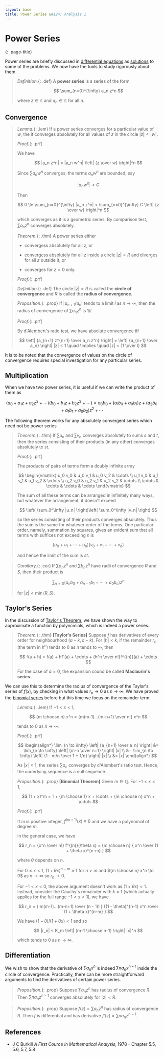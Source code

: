 ```yaml
---
layout: base
title: Power Series &#124; Analysis I
---
```


# Power Series
{: .page-title}

Power series are briefly discussed in [differential equations](../differential-equations/power-series.md) as [solutions](../differential-equations/series-solutions.md) to some of the problems.
We now have the tools to study rigorously about them.

> *Definition.*{: .def}
> A **power series** is a series of the form
>
> $$
  \sum_{n=0}^{\infty} a_n z^n
  $$
>
> where $z \in \mathbb{C}$ and $a_n \in \mathbb{C}$ for all $n$.

## Convergence

> *Lemma.*{: .lem}
> If a power series converges for a particular value of $w$, the it converges absolutely for all values of $z$ in the circle $\vert z \vert < \vert w \vert$.
>
> *Proof.*{: .prf}
>
> We have
>
> $$
  |a_n z^n| = |a_n w^n| \left| {z \over w} \right|^n
  $$
>
> Since $\sum a_n w^n$ converges, the terms $a_n w^n$ are bounded, say
>
> $$
  |a_n w^n| < C
  $$
>
> Then
>
> $$
  0 \le \sum_{n=0}^{\infty} |a_n z^n| < \sum_{n=0}^{\infty} C \left| {z \over w} \right|^n
  $$
>
> which converges as it is a geometric series. By comparison test, $\sum a_n z^n$ converges absolutely.

> *Theorem.*{: .thm}
> A power series either
>
> + convergess absolutely for all $z$, or
>
> + convergess absolutely for all $z$ inside a circle $\vert z \vert = R$ and diverges for all $z$ outside it, or
>
> + converges for $z = 0$ only.
>
> *Proof.*{: .prf}
>

> *Definition.*{: .def}
> The circle $\vert z \vert = R$ is called the **circle of convergence** and $R$ is called the **radius of convergence**.

> *Proposition.*{: .prop}
> If $\vert a_{n+1} / a_n \vert$ tends to a limit $l$ as $n \to \infty$,
> then the radius of convergence of $\sum a_n z^n$ is $1 / l$.
>
> *Proof.*{: .prf}
>
> By d'Alembert's ratio test, we have absolute convergence iff
>
> $$
  \left| {a_{n+1} z^{n+1} \over a_n z^n} \right| = \left| {a_{n+1} \over a_n} \right| |z| < 1 \quad \implies \quad |z| < {1 \over l}
  $$

It is to be noted that the convergence of values on the circle of convergence requires special investigation for any particular series.

## Multiplication

When we have two power series, it is useful if we can write the product of them as

$$
(a_0 + a_1z + a_2z^2 + \cdots)(b_0 + b_1z + b_2z^2 + \cdots) = a_0b_0 + (a_1b_0 + a_0b_1)z + (a_2b_0 + a_1b_1 + a_0b_2)z^2 + \cdots
$$

The following theorem works for any absolutely convergent series which need not be power series

> *Theorem.*{: .thm}
> If $\sum u_n$ and $\sum v_n$ converges absolutely to sums $s$ and $t$,
> then the series consisting of their products (in any other) converges absolutely to $st$.
>
> *Proof.*{: .prf}
>
> The products of pairs of terms form a doubly infinite array
>
> $$
  \begin{vmatrix}
  u_0 v_0 & u_0 v_1 & u_0 v_2 & \cdots \\
  u_1 v_0 & u_1 v_1 & u_1 v_2 & \cdots \\
  u_2 v_0 & u_2 v_1 & u_2 v_2 & \cdots \\
  \cdots & \cdots & \cdots & \cdots
  \end{vmatrix}
  $$
>
> The sum of all these terms can be arranged in infinitely many ways, but whatever the arrangement, it doesn't exceed
>
> $$
  \left( \sum_0^\infty |u_n| \right)\left( \sum_0^\infty |v_n| \right)
  $$
>
> so the series consisting of their products converges absolutely. Thus the sum is the same for whatever order of the terms.
> One particular order, namely, summation by squares, gives an evident sum that all terms with suffices not exceeding $n$ is
>
> $$
  (u_0 + u_1 + \cdots + u_n)(v_0 + v_1 + \cdots + v_n)
  $$
>
> and hence the limit of the sum is $st$.

> *Corollary.*{: .cor}
> If $\sum a_n z^n$ and $\sum b_n z^n$ have radii of convergence $R$ and $S$, then their product is
>
> $$
  \sum_{n=0} (a_n b_0 + a_{n-1} b_1 + \cdots + a_0b_n) z^n
  $$
>
> for $\vert z \vert < \min(R, S)$.

## Taylor's Series

In the discussion of [Taylor's Theorem](differentiation-theorems.md#taylor-theorem), we have shown the way to approximate a function by polynomials, which is indeed a power series.

> *Theorem.*{: .thm}
> **[Taylor's Series]**
> Suppose $f$ has derivatives of every order for neighbourhood $(a - k, a + k)$.
> For $\vert h \vert < k$, if the remainder $r_n$ (the term in $h^n$) tends to $0$ as $n$ tends to $\infty$, then
>
> $$
  f(a + h) = f(a) + hf'(a) + \cdots + {h^n \over n!}f^{(n)}(a) + \cdots
  $$
>
> For the case of $a = 0$, the expansion cound be called **Maclaurin's series**.

We can use this to determine the radius of convergence of the Taylor's series of $f(x)$, by checking in what values $r_n \to 0$ as $n \to \infty$.
We have proved the [binomial series](../differential-equations/power-series.md#binomial-series) before but this time we focus on the remainder term.

> *Lemma.*{: .lem}
> If $-1 < x < 1$,
>
> $$
  {m \choose n} x^n = {m(m-1)...(m-n+1) \over n!} x^n
  $$
>
> tends to $0$ as $n \to \infty$.
>
> *Proof.*{: .prf}
>
> $$
  \begin{align*}
  \lim_{n \to \infty} \left| {a_{n+1} \over a_n} \right|
  &= \lim_{n \to \infty} \left| {m-n \over n+1} \right| |x| \\
  &= \lim_{n \to \infty} \left| {1 - m/n \over 1 + 1/n} \right| |x| \\
  &= |x|
  \end{align*}
  $$
>
> As $\vert x \vert < 1$, the series $\sum a_n$ converges by d'Alembert's ratio test.
> Hence, the underlying sequence is a null sequence.

> *Proposition.*{: .prop}
> **[Binomial Theorem]**
> Given $m \in \mathbb{Q}$. For $-1 < x < 1$,
>
> $$
  (1 + x)^m = 1 + {m \choose 1} x + \cdots + {m \choose n} x^n + \cdots
  $$
>
> *Proof.*{: .prf}
>
> If $m$ is positive integer, $f^{(m+1)}(x) \equiv 0$ and we have a polynomial of degree $m$.
>
> In the general case, we have
>
> $$
  r_n = {x^n \over n!} f^{(n)}(\theta x) = {m \choose n} { x^n \over (1 + \theta x)^{n-m} }
  $$
>
> where $\theta$ depends on $n$.
>
> For $0 \le x < 1$, $(1 + \theta x)^{n - m} \ge 1$ for $n > m$ and ${m \choose n} x^n \to 0$ as $n \to \infty$ so $r_n \to 0$.
>
> For $-1 < x < 0$, the above argument doesn't work as $(1 + \theta x) < 1$.
> Instead, consider the Cauchy's remainder with $k = 1$ (which actually applies for the full range $-1 < x < 1$), we have
>
> $$
  r_n = { m(m-1)...(m-n+1) \over (n - 1)! } {(1 - \theta)^{n-1} x^n \over (1 + \theta x)^{n-m} }
  $$
>
> We have $(1 - \theta)/(1 + \theta x) < 1$ and so
>
> $$
  |r_n| < K_m \left| {m-1 \choose n-1} \right| |x|^n
  $$
>
> which tends to $0$ as $n \to \infty$.

## Differentiation

We wish to show that the derivative of $\sum a_n x^n$ is indeed $\sum n a_n x^{n-1}$ inside the circle of convergence.
Practically, there can be more straightforward arguments to find the derivatives of certain power series.

> *Proposition.*{: .prop}
> Suppose $\sum a_n z^n$ has radius of convergence $R$.
> Then $\sum n a_n z^{n-1}$ converges absolutely for $\vert z \vert < R$.

> *Proposition.*{: .prop}
> Suppose $f(z) = \sum a_n z^n$ has radius of convergence $R$.
> Then $f$ is differential and has derivative $f'(z) = \sum n a_n z^{n-1}$.

## References

* J C Burkill _A First Cource in Mathematical Analysis_, 1978 - Chapter 5.5, 5.6, 5.7, 5.8
